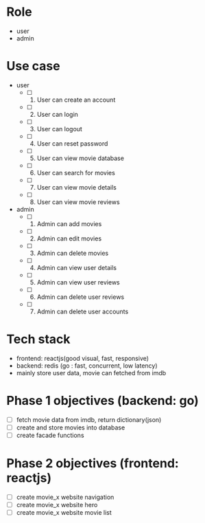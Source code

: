 # Role
- user
- admin


# Use case

- user
    * [ ] 1. User can create an account
    * [ ] 2. User can login
    * [ ] 3. User can logout
    * [ ] 4. User can reset password
    * [ ] 5. User can view movie database
    * [ ] 6. User can search for movies
    * [ ] 7. User can view movie details
    * [ ] 8. User can view movie reviews

- admin
    * [ ] 1. Admin can add movies
    * [ ] 2. Admin can edit movies
    * [ ] 3. Admin can delete movies
    * [ ] 4. Admin can view user details
    * [ ] 5. Admin can view user reviews
    * [ ] 6. Admin can delete user reviews
    * [ ] 7. Admin can delete user accounts

# Tech stack

- frontend: reactjs(good visual, fast, responsive)
- backend: redis (go : fast, concurrent, low latency)
- mainly store user data, movie can fetched from imdb

# Phase 1 objectives (backend: go)

- [ ] fetch movie data from imdb, return dictionary(json)
- [ ] create and store movies into database
- [ ] create facade functions

# Phase 2 objectives (frontend: reactjs)

- [ ] create movie_x website navigation
- [ ] create movie_x website hero
- [ ] create movie_x website movie list
